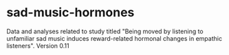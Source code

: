 # sad-music-hormones
Data and analyses related to study titled "Being moved by listening to unfamiliar sad music induces reward-related hormonal changes in empathic listeners". Version 0.11
